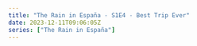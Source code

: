 ```yaml
---
title: "The Rain in España - S1E4 - Best Trip Ever"
date: 2023-12-11T09:06:05Z
series: ["The Rain in España"]
---
```



<mux-player stream-type="on-demand"
  src="https://kp3d-my.sharepoint.com/personal/ryoo_kp3d_onmicrosoft_com/_layouts/15/download.aspx?share=Ebod7yq8ZLJAt74OjCTtEUUB7hp-UjaEK9JR3kf5xuZExw" prefer-playback="mse" controls>
  </mux-player>
  
  
  <script src="https://cdn.jsdelivr.net/npm/@mux/mux-player"></script>
  
 <script type="application/ld+json">
 {
  "@context": "https://schema.org/",
  "@type": "VideoObject",
  "name": "The Rain in España - S1E4 - Best Trip Ever",
  "contentUrl": "https://stream.mux.com/Mo5M5zug6gRwqkpDuZE024hcBMhjWx3R8DzzODG53cB8.m3u8",
  "thumbnailUrl": "https://www.themoviedb.org/t/p/original/aGuBIB79vDDQKcsQUIF5fa5P07b.jpg?width=314&fit_mode=preserve&time=25",
  "uploadDate": "2023-12-11T09:06:05Z",
}

</script>